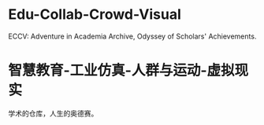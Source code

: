 # Edu-Collab-Crowd-Visual
ECCV: Adventure in Academia Archive, Odyssey of Scholars' Achievements.
# 智慧教育-工业仿真-人群与运动-虚拟现实
学术的仓库，人生的奥德赛。
